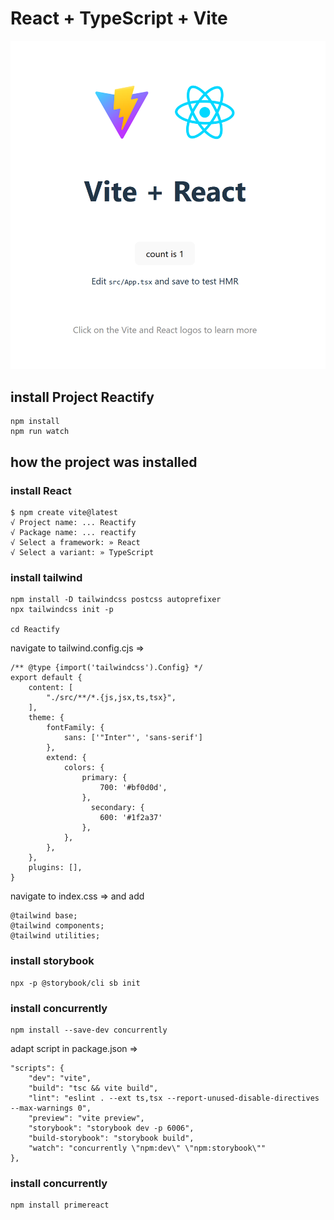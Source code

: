 # React + TypeScript + Vite

![image info](./public/start.png)


## install Project Reactify
    npm install
    npm run watch

## how the project was installed

### install React
    $ npm create vite@latest
    √ Project name: ... Reactify
    √ Package name: ... reactify
    √ Select a framework: » React
    √ Select a variant: » TypeScript

### install tailwind
    npm install -D tailwindcss postcss autoprefixer
    npx tailwindcss init -p

    cd Reactify

navigate to tailwind.config.cjs =>

    /** @type {import('tailwindcss').Config} */
    export default {
	    content: [
		    "./src/**/*.{js,jsx,ts,tsx}",
	    ],
	    theme: {
		    fontFamily: {
			    sans: ['"Inter"', 'sans-serif']
		    },
		    extend: {
			    colors: {
				    primary: {
					    700: '#bf0d0d',
				    },
					  secondary: {
					    600: '#1f2a37'
				    },
				},
			},
	    },
	    plugins: [],
    }

  

navigate to index.css => and add

    @tailwind base;
    @tailwind components;
    @tailwind utilities;

  

### install storybook
    npx -p @storybook/cli sb init

### install concurrently
    npm install --save-dev concurrently

adapt script in package.json =>

    "scripts": {
	    "dev": "vite",
	    "build": "tsc && vite build",
	    "lint": "eslint . --ext ts,tsx --report-unused-disable-directives --max-warnings 0",
	    "preview": "vite preview",
	    "storybook": "storybook dev -p 6006",
	    "build-storybook": "storybook build",
	    "watch": "concurrently \"npm:dev\" \"npm:storybook\""
    },

### install concurrently
    npm install primereact

